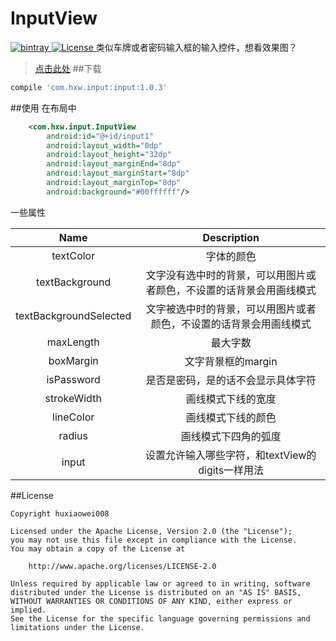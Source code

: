 # InputView
[![bintray](https://api.bintray.com/packages/huxiaowei008/maven/InputView/images/download.svg) ](https://bintray.com/huxiaowei008/maven/InputView/_latestVersion)
[![License](http://img.shields.io/badge/License-Apache%202.0-blue.svg?style=flat-square) ](http://www.apache.org/licenses/LICENSE-2.0)
类似车牌或者密码输入框的输入控件，想看效果图？
>[点击此处](http://www.jianshu.com/p/6155cf8ae080)
##下载
```gradle
compile 'com.hxw.input:input:1.0.3'
```
##使用
在布局中
```xml
    <com.hxw.input.InputView
        android:id="@+id/input1"
        android:layout_width="0dp"
        android:layout_height="32dp"
        android:layout_marginEnd="8dp"
        android:layout_marginStart="8dp"
        android:layout_marginTop="8dp"
        android:background="#00ffffff"/>
```
一些属性

| Name | Description |
|:----:|:-----------:|
| textColor | 字体的颜色 |
| textBackground | 文字没有选中时的背景，可以用图片或者颜色，不设置的话背景会用画线模式|
| textBackgroundSelected | 文字被选中时的背景，可以用图片或者颜色，不设置的话背景会用画线模式 |
| maxLength | 最大字数 |
| boxMargin | 文字背景框的margin |
| isPassword | 是否是密码，是的话不会显示具体字符 |
| strokeWidth | 画线模式下线的宽度 |
| lineColor | 画线模式下线的颜色 |
| radius | 画线模式下四角的弧度 |
| input | 设置允许输入哪些字符，和textView的digits一样用法 |
##License
```
Copyright huxiaowei008

Licensed under the Apache License, Version 2.0 (the "License");
you may not use this file except in compliance with the License.
You may obtain a copy of the License at

    http://www.apache.org/licenses/LICENSE-2.0

Unless required by applicable law or agreed to in writing, software
distributed under the License is distributed on an "AS IS" BASIS,
WITHOUT WARRANTIES OR CONDITIONS OF ANY KIND, either express or implied.
See the License for the specific language governing permissions and
limitations under the License.
```